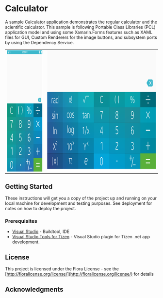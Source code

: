 # Calculator

A sample Calculator application demonstrates the regular calculator and the scientific calculator. This sample is following Portable Class Libraries (PCL) application model and using some Xamarin.Forms features such as XAML files for GUI, Custom Renderers for the image buttons, and subsystem ports by using the Dependency Service.


<table>
<tr>
<td>
<img src='calculator_potrait.png' height=400>
</td>
<td>
<img src='calculator_landscape.png' height=400>
</td>
</tr>
</table>

## Getting Started

These instructions will get you a copy of the project up and running on your local machine for development and testing purposes. See deployment for notes on how to deploy the project.

### Prerequisites

* [Visual Studio](https://www.visualstudio.com/) - Buildtool, IDE
* [Visual Studio Tools for Tizen](https://docs.tizen.org/application/vstools/install) - Visual Studio plugin for Tizen .net app development.

## License

This project is licensed under the Flora License - see the [http://floralicense.org/license/](http://floralicense.org/license/) for details

## Acknowledgments
